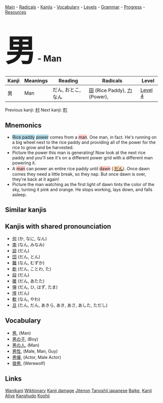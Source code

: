<style> bigfont {font-size: 100px}</style>
[Main](../README.md) -
[Radicals](../radicals.md) -
[Kanjis](../kanjis.md) -
[Vocabulary](../vocabulary.md) -
[Levels](../levels.md) -
[Grammar](../grammar.md) - 
[Progress](../progress.md) -
[Resources](../resources.md)
# <bigfont> 男</bigfont> - Man 

| Kanji | Meanings | Reading | Radicals | Level |
| --- | --- | --- | --- | --- |
| 男 | Man | だん, おとこ, なん | [田](../radicals/田.md) (Rice Paddy), [力](../radicals/力.md) (Power),  | [Level 4](../levels/wk_level4.md) |

Previous kanji: [村](村.md) Next kanji: [町](町.md) 

## Mnemonics
 * <span style="background-color:#ADD8E6"> Rice paddy</span> <span style="background-color:#ADD8E6"> power</span> comes from a <span style="background-color:#ffcccb"> man</span>. One man, in fact. He's running on a big wheel next to the rice paddy and providing all of the power for the rice to grow and be harvested.
* Picture the power this man is generating! Now look at the next rice paddy and you'll see it's on a different power grid with a different man powering it.
* A <span style="background-color:#ffcccb"> man</span> can power an entire rice paddy until <span style="background-color:#ffcccb"> dawn</span> (<span style="background-color:#fed8b1"> [だん](https://jisho.org/search/だん)</span>). Once dawn comes they need a little break, so they nap. But once dawn is over, they're back at it again!
* Picture the man watching as the first light of dawn tints the color of the sky, turning it pink and orange. He stops working, lays down, and falls asleep.


## Similar kanjis
 


## Kanjis with shared pronounciation
 * [何](何.md) (か, なに, なん)
* [南](南.md) (なん, みなみ)
* [談](談.md) (だん)
* [団](団.md) (だん, とん)
* [難](難.md) (なん, むずか)
* [断](断.md) (だん, ことわ, た)
* [段](段.md) (だん)
* [暖](暖.md) (だん, あたた)
* [弾](弾.md) (だん, ひ, はず, たま)
* [壇](壇.md) (だん)
* [軟](軟.md) (なん, やわ)
* [旦](旦.md) (たん, だん, あきら, あき, あさ, あした, ただし)



## Vocabulary
 * [男](../vocabulary/男.md), (Man)
* [男の子](../vocabulary/男.md), (Boy)
* [男の人](../vocabulary/男.md), (Man)
* [男性](../vocabulary/男.md), (Male, Man, Guy)
* [男優](../vocabulary/男.md), (Actor, Male Actor)
* [狼男](../vocabulary/男.md), (Werewolf)




## Links 


[Wanikani](https://www.wanikani.com/kanji/男)
[Wiktionary](https://en.wiktionary.org/wiki/男)
[Kanji damage](http://www.kanjidamage.com/kanji/search?utf8=✓&q=男)
[Jitenon](https://jitenon.com/kanji/男)
[Tanoshii japanese](https://www.tanoshiijapanese.com/dictionary/kanji.cfm?k=男)
[Baike](https://baike.baidu.com/item/男),
[Kanji Alive](https://app.kanjialive.com/男)
[Kanshudo](https://www.kanshudo.com/searchmn?q=男)
[Koohii](https://kanji.koohii.com/study/kanji/男)

